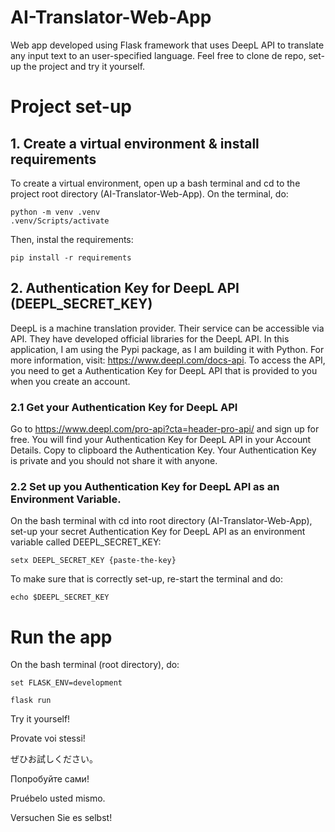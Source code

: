 # AI-Translator-Web-App
Web app developed using Flask framework that uses DeepL API to translate any input text to an user-specified language.
Feel free to clone de repo, set-up the project and try it yourself.

# Project set-up

## 1. Create a virtual environment & install requirements

To create a virtual environment, open up a bash terminal and cd to the project root directory (AI-Translator-Web-App).
On the terminal, do:

```
python -m venv .venv
.venv/Scripts/activate
```
Then, instal the requirements:

```
pip install -r requirements
```

## 2. Authentication Key for DeepL API (DEEPL_SECRET_KEY)

DeepL is a machine translation provider. Their service can be accessible via API. 
They have developed official libraries for the DeepL API. In this application, I am using the Pypi package, as I am building it with Python.
For more information, visit: https://www.deepl.com/docs-api. To access the API, you need to get a Authentication Key for DeepL API that is provided to you when you create an account.



### 2.1 Get your Authentication Key for DeepL API

Go to https://www.deepl.com/pro-api?cta=header-pro-api/ and sign up for free.
You will find your Authentication Key for DeepL API in your Account Details. Copy to clipboard the Authentication Key.
Your Authentication Key is private and you should not share it with anyone.



### 2.2 Set up you Authentication Key for DeepL API as an Environment Variable.

On the bash terminal with cd into root directory (AI-Translator-Web-App), set-up your secret Authentication Key for DeepL API as an environment variable called DEEPL_SECRET_KEY:

```
setx DEEPL_SECRET_KEY {paste-the-key}
```
To make sure that is correctly set-up, re-start the terminal and do:

```
echo $DEEPL_SECRET_KEY
```

# Run the app

On the bash terminal (root directory), do:

```
set FLASK_ENV=development
```

```
flask run
```

Try it yourself!

Provate voi stessi!

ぜひお試しください。

Попробуйте сами!

Pruébelo usted mismo.

Versuchen Sie es selbst!

